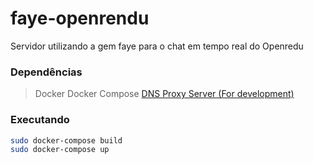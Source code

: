 # faye-openrendu
Servidor utilizando a gem faye para o chat em tempo real do Openredu

### Dependências
> Docker
> Docker Compose
> [DNS Proxy Server (For development)](https://github.com/mageddo/dns-proxy-server)

### Executando
```bash
sudo docker-compose build
sudo docker-compose up
```
